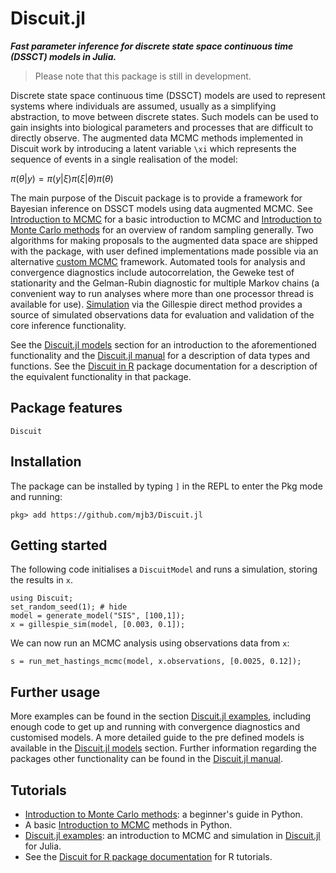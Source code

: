 # Discuit.jl

***Fast parameter inference for discrete state space continuous time (DSSCT) models in Julia.***

> Please note that this package is still in development.

Discrete state space continuous time (DSSCT) models are used to represent systems where individuals are assumed, usually as a simplifying abstraction, to move between discrete states. Such models can be used to gain insights into biological parameters and processes that are difficult to directly observe. The augmented data MCMC methods implemented in Discuit work by introducing a latent variable ``\xi`` which represents the sequence of events in a single realisation of the model:

$\pi(\theta|y) = \pi(y|\xi) \pi(\xi|\theta) \pi(\theta)$

The main purpose of the Discuit package is to provide a framework for Bayesian inference on DSSCT models using data augmented MCMC. See [Introduction to MCMC](@ref) for a basic introduction to MCMC and [Introduction to Monte Carlo methods](@ref) for an overview of random sampling generally. Two algorithms for making proposals to the augmented data space are shipped with the package, with user defined implementations made possible via an alternative [custom MCMC](@ref) framework. Automated tools for analysis and convergence diagnostics include autocorrelation, the Geweke test of stationarity and the Gelman-Rubin diagnostic for multiple Markov chains (a convenient way to run analyses where more than one processor thread is available for use). [Simulation](@ref) via the Gillespie direct method provides a source of simulated observations data for evaluation and validation of the core inference functionality.

See the [Discuit.jl models](@ref) section for an introduction to the aforementioned functionality and the [Discuit.jl manual](@ref) for a description of data types and functions. See the [Discuit in R](https://mjb3.github.io/Discuit/) package documentation for a description of the equivalent functionality in that package.

## Package features

```@docs
Discuit
```

## Installation

The package can be installed by typing `]` in the REPL to enter the Pkg mode and running:

```
pkg> add https://github.com/mjb3/Discuit.jl
```

## Getting started

The following code initialises a `DiscuitModel` and runs a simulation, storing the results in `x`.

```@repl 1
using Discuit;
set_random_seed(1); # hide
model = generate_model("SIS", [100,1]);
x = gillespie_sim(model, [0.003, 0.1]);
```

We can now run an MCMC analysis using observations data from `x`:

```@repl 1
s = run_met_hastings_mcmc(model, x.observations, [0.0025, 0.12]);
```

## Further usage

More examples can be found in the section [Discuit.jl examples](@ref), including enough code to get up and running with convergence diagnostics and customised models. A more detailed guide to the pre defined models is available in the [Discuit.jl models](@ref) section. Further information regarding the packages other functionality can be found in the [Discuit.jl manual](@ref).

## Tutorials

* [Introduction to Monte Carlo methods](@ref): a beginner's guide in Python.
* A basic [Introduction to MCMC](@ref) methods in Python.
* [Discuit.jl examples](@ref): an introduction to MCMC and simulation in [Discuit.jl](@ref) for Julia.
* See the [Discuit for R package documentation](https://mjb3.github.io/Discuit/) for R tutorials.
